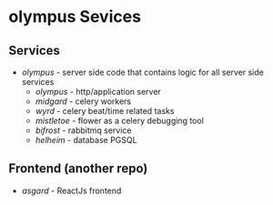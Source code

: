 # olympus Sevices

## Services

- _olympus_ - server side code that contains logic for all server side services
  - _olympus_ - http/application server
  - _midgard_ - celery workers
  - _wyrd_ - celery beat/time related tasks
  - _mistletoe_ - flower as a celery debugging tool
  - _bifrost_ - rabbitmq service
  - _helheim_ - database PGSQL

## Frontend (another repo)

- _asgard_ - ReactJs frontend

